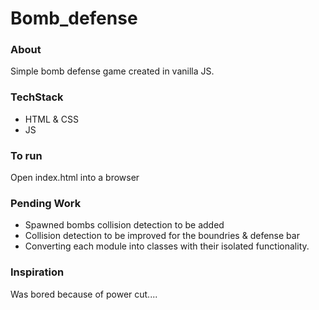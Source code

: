 # Bomb_defense


### About
Simple bomb defense game created in vanilla JS.


### TechStack
- HTML & CSS
- JS



### To run
Open index.html into a browser



### Pending Work
- Spawned bombs collision detection to be added
- Collision detection to be improved for the boundries & defense bar
- Converting each module into classes with their isolated functionality.


### Inspiration
Was bored because of power cut....
